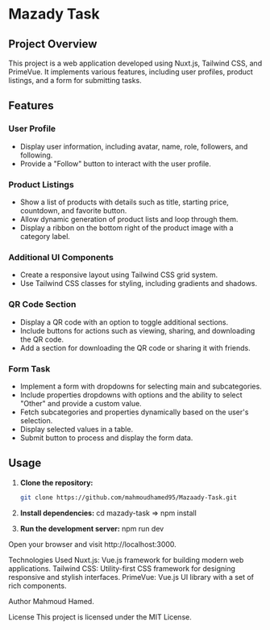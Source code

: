# Mazady Task

## Project Overview

This project is a web application developed using Nuxt.js, Tailwind CSS, and PrimeVue. It implements various features, including user profiles, product listings, and a form for submitting tasks.

## Features

### User Profile

- Display user information, including avatar, name, role, followers, and following.
- Provide a "Follow" button to interact with the user profile.

### Product Listings

- Show a list of products with details such as title, starting price, countdown, and favorite button.
- Allow dynamic generation of product lists and loop through them.
- Display a ribbon on the bottom right of the product image with a category label.

### Additional UI Components

- Create a responsive layout using Tailwind CSS grid system.
- Use Tailwind CSS classes for styling, including gradients and shadows.

### QR Code Section

- Display a QR code with an option to toggle additional sections.
- Include buttons for actions such as viewing, sharing, and downloading the QR code.
- Add a section for downloading the QR code or sharing it with friends.

### Form Task

- Implement a form with dropdowns for selecting main and subcategories.
- Include properties dropdowns with options and the ability to select "Other" and provide a custom value.
- Fetch subcategories and properties dynamically based on the user's selection.
- Display selected values in a table.
- Submit button to process and display the form data.

## Usage

1. **Clone the repository:**

   ```bash
   git clone https://github.com/mahmoudhamed95/Mazaady-Task.git
   
2. **Install dependencies:**
  cd mazady-task => npm install
4. **Run the development server:**
  npm run dev

Open your browser and visit http://localhost:3000.

Technologies Used
Nuxt.js: Vue.js framework for building modern web applications.
Tailwind CSS: Utility-first CSS framework for designing responsive and stylish interfaces.
PrimeVue: Vue.js UI library with a set of rich components.

Author 
Mahmoud Hamed.

License
This project is licensed under the MIT License.
